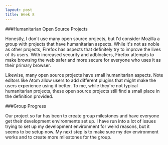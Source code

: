 ```yaml
---
layout: post
title: Week 8
---
```


###Humanitarian Open Source Projects

Honestly, I don't use many open source projects, but I'd consider Mozilla a group with projects that have humanitarian aspects. While it's not as
noble as other projects, Firefox  has aspects that definitely try to improve the lives of its users. With increased security and adblockers,
Firefox attempts to make browsing the web safer and more secure for everyone who uses it as their primary browser. 

Likewise, many open source projects have small humanitarian aspects. Note editors like Atom allow users to add different plugins that might make 
the users experience using it better. To me, while they're not typical humanitarian projects, these open source projects still find a small 
place in the definition provided.

###Group Progress

Our project so far has been to create group milestones and have everyone get their development environments set up. I have run into a lot
of issues trying to set up my development environment for weird reasons, but it seems to be setup now. My next step is to make sure my dev environment works and to create more milestones for the group.

